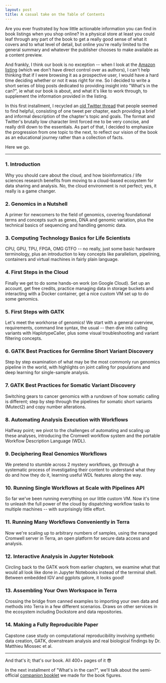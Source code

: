 ```yaml
---
layout: post
title: A casual take on the Table of Contents
---
```


Are you ever frustrated by how little actionable information you can find in book listings when you shop online? In a physical store at least you could leaf through any part of the book to get a really good sense of what it covers and to what level of detail, but online you're really limited to the general summary and whatever the publisher chooses to make available as a content preview. 

And frankly, I think our book is no exception -- when I look at the [Amazon listing](https://www.amazon.com/Genomics-Cloud-GATK-Spark-Docker-dp-1491975199/dp/1491975199) (which we don't have direct control over as authors), I can't help thinking that if I were browsing it as a prospective user, I would have a hard time deciding whether or not it was right for me. So I decided to write a short series of blog posts dedicated to providing insight into "What's in the can?", ie what our book is about, and what it's like to work through, to supplement the information provided in the listing.

In this first installment, I recycled an [old Twitter thread](https://twitter.com/VdaGeraldine/status/1263336914859560962?s=20) that people seemed to find helpful, consisting of one tweet per chapter, each providing a brief and informal description of the chapter's topic and goals. The format and Twitter's brutally low character limit forced me to be very concise, and really drill down to the essentials. As part of that, I decided to emphasize the progression from one topic to the next, to reflect our vision of the book as an educational journey rather than a collection of facts. 

Here we go.

----

### 1. Introduction
Why you should care about the cloud, and how bioinformatics / life sciences research benefits from moving to a cloud-based ecosystem for data sharing and analysis. No, the cloud environment is not perfect; yes, it really is a game changer.

### 2. Genomics in a Nutshell
A primer for newcomers to the field of genomics, covering foundational terms and concepts such as genes, DNA and genomic variation, plus the technical basics of sequencing and handling genomic data.

### 3. Computing Technology Basics for Life Scientists
CPU, GPU, TPU, FPGA, OMG GTFO -- no really, just some basic hardware terminology, plus an introduction to key concepts like parallelism, pipelining, containers and virtual machines in fairly plain language.

### 4. First Steps in the Cloud
Finally we get to do some hands-on work (on Google Cloud). Set up an account, get free credits, practice managing data in storage buckets and interacting with a Docker container, get a nice custom VM set up to do some genomics.

### 5. First Steps with GATK
Let's meet the workhorse of genomics! We start with a general overview, requirements, command line syntax, the usual -- then dive into calling variants with HaplotypeCaller, plus some visual troubleshooting and variant filtering concepts.

### 6. GATK Best Practices for Germline Short Variant Discovery
Step by step examination of what may be the most commonly run genomics pipeline in the world, with highlights on joint calling for populations and deep learning for single-sample analysis.

### 7. GATK Best Practices for Somatic Variant Discovery
Switching gears to cancer genomics with a rundown of how somatic calling is different; step by step through the pipelines for somatic short variants (Mutect2) and copy number alterations.

### 8. Automating Analysis Execution with Workflows
Halfway point; we pivot to the challenges of automating and scaling up these analyses, introducing the Cromwell workflow system and the portable Workflow Description Language (WDL).

### 9. Deciphering Real Genomics Workflows
We pretend to stumble across 2 mystery workflows, go through a systematic process of investigating their content to understand what they do and how they do it, learning useful WDL features along the way.

### 10. Running Single Workflows at Scale with Pipelines API
So far we've been running everything on our little custom VM. Now it's time to unleash the full power of the cloud by dispatching workflow tasks to multiple machines -- with surprisingly little effort.

### 11. Running Many Workflows Conveniently in Terra
Now we're scaling up to arbitrary numbers of samples, using the managed Cromwell server in Terra, an open platform for secure data access and analysis. 

### 12. Interactive Analysis in Jupyter Notebook
Circling back to the GATK work from earlier chapters, we examine what that would all look like done in Jupyter Notebooks instead of the terminal shell. Between embedded IGV and ggplots galore, it looks good!

### 13. Assembling Your Own Workspace in Terra
Crossing the bridge from canned examples to importing your own data and methods into Terra in a few different scenarios. Draws on other services in the ecosystem including Dockstore and data repositories.

### 14. Making a Fully Reproducible Paper
Capstone case study on computational reproducibility involving synthetic data creation, GATK, downstream analysis and real biological findings by Dr. Matthieu Miossec et al. 

----

And that's it; that's our book. All 400+ pages of it 😎

In the next installment of "What's in the can?", we'll talk about the semi-official [companion booklet](https://storage.googleapis.com/genomics-in-the-cloud/figures/Genomics_in_the_Cloud___Figures_Booklet.pdf) we made for the book figures.
